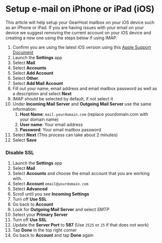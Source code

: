 # Setup e-mail on iPhone or iPad (iOS)

This article will help setup your GearHost mailbox on your iOS device such as an iPhone or iPad. If you are having issues with your email on your device we suggest removing the current account on your iOS device and creating a new one using the steps below if using IMAP.

1. Confirm you are using the latest iOS version using this [Apple Support Document](https://support.apple.com/en-us/HT204204)
2. Launch the **Settings** app
1. Select **Mail**
1. Select **Accounts**
2. Select **Add Account**
1. Select **Other**.
1. Select **Add Mail Account**
2. Fill out your name, email address and email mailbox password as well as a description and select **Next**
3. IMAP should be selected by default, if not select it
3. Under **Incoming Mail Server** and **Outgoing Mail Server** use the same information:
	1. **Host Name**: `mail.yourdomain.com` (replace yourdomain.com with your domain name)
	2. **User name**: Your email address
	3. **Password**: Your email mailbox password
1. Select **Next** (This process can take about 2 minutes)
2. Select **Save**  


### Disable SSL

1. Launch the **Settings** app
2. Select **Mail**
3. Select **Accounts** and choose the email account that you are working with.
4. Select **Account** `email@yourdomain.com`
5. Select **Advanced**
6. Scroll until you see **Incoming Settings**
7. Turn off **Use SSL**
4. Go back to **Account**
5. Look for **Outgoing Mail Server** and select *SMTP*
6. Select your **Primary Server**
7. Turn off **Use SSL**
8. Update the **Server Port** to **587** (Use `2525` or `25` if that does not work)
9. Tap **Done** in the top right corner
10. Go back to **Account** and tap **Done** again
